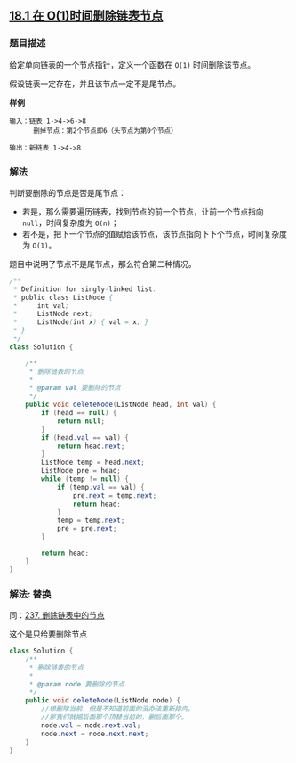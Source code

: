 ## [18.1 在 O(1)时间删除链表节点](https://leetcode.cn/problems/shan-chu-lian-biao-de-jie-dian-lcof/)

### 题目描述

给定单向链表的一个节点指针，定义一个函数在 `O(1)` 时间删除该节点。

假设链表一定存在，并且该节点一定不是尾节点。

**样例**

```
输入：链表 1->4->6->8
      删掉节点：第2个节点即6（头节点为第0个节点）

输出：新链表 1->4->8
```

### 解法

判断要删除的节点是否是尾节点：

- 若是，那么需要遍历链表，找到节点的前一个节点，让前一个节点指向 `null`，时间复杂度为 `O(n)`；
- 若不是，把下一个节点的值赋给该节点，该节点指向下下个节点，时间复杂度为 `O(1)`。

题目中说明了节点不是尾节点，那么符合第二种情况。

```java
/**
 * Definition for singly-linked list.
 * public class ListNode {
 *     int val;
 *     ListNode next;
 *     ListNode(int x) { val = x; }
 * }
 */
class Solution {

    /**
     * 删除链表的节点
     *
     * @param val 要删除的节点
     */
    public void deleteNode(ListNode head, int val) {
        if (head == null) {
            return null;
        }
        if (head.val == val) {
            return head.next;
        }
        ListNode temp = head.next;
        ListNode pre = head;
        while (temp != null) {
            if (temp.val == val) {
                pre.next = temp.next;
                return head;
            }
            temp = temp.next;
            pre = pre.next;
        }

        return head;
    }
}
```

### 解法: 替换
同：[237. 删除链表中的节点](https://leetcode.cn/problems/delete-node-in-a-linked-list/description/)

这个是只给要删除节点
````java
class Solution {
    /**
     * 删除链表的节点
     *
     * @param node 要删除的节点
     */
    public void deleteNode(ListNode node) {
        //想删除当前，但是不知道前面的没办法重新指向。
        //那我们就把后面那个顶替当前的，删后面那个。
        node.val = node.next.val;
        node.next = node.next.next;
    }
}
````

